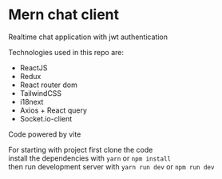 # Mern chat client
Realtime chat application with jwt authentication<br />

Technologies used in this repo are:
* ReactJS
* Redux
* React router dom
* TailwindCSS
* i18next
* Axios + React query
* Socket.io-client

Code powered by vite

For starting with project first clone the code<br />
install the dependencies with `yarn` or `npm install`<br />
then run development server with `yarn run dev` or `npm run dev`
